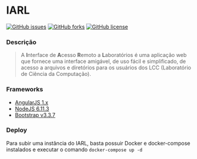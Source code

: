 IARL
===

[![GitHub issues](https://img.shields.io/github/issues/Guardians-DSC/iarl.svg)](https://github.com/Guardians-DSC/iarl/issues)
[![GitHub forks](https://img.shields.io/github/forks/Guardians-DSC/iarl.svg)](https://github.com/Guardians-DSC/iarl/network)
[![GitHub license](https://img.shields.io/badge/license-MIT-blue.svg)](https://raw.githubusercontent.com/Guardians-DSC/iarl/master/LICENSE)

### Descrição
> A **I**nterface de **A**cesso **R**emoto a **L**aboratórios é uma aplicação web que fornece uma interface amigável, de uso fácil e simplificado, de acesso a arquivos e diretórios para os usuários dos LCC (Laboratório de Ciência da Computação).

### Frameworks
* [AngularJS 1.x](https://angularjs.org/)
* [NodeJS 6.11.3](https://nodejs.org/en/)
* [Bootstrap v3.3.7](http://getbootstrap.com/docs/3.3/)

### Deploy

Para subir uma instância do IARL, basta possuir Docker e docker-compose instalados e executar o comando `docker-compose up -d`
